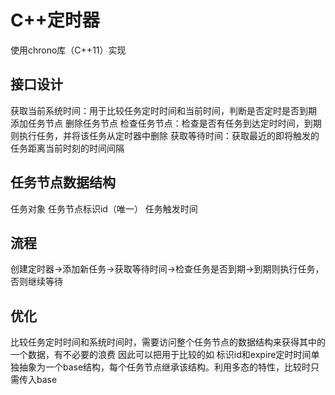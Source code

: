 # C++定时器

使用chrono库（C++11）实现

## 接口设计
获取当前系统时间：用于比较任务定时时间和当前时间，判断是否定时是否到期
添加任务节点
删除任务节点
检查任务节点：检查是否有任务到达定时时间，到期则执行任务，并将该任务从定时器中删除
获取等待时间：获取最近的即将触发的任务距离当前时刻的时间间隔

## 任务节点数据结构
任务对象 
任务节点标识id（唯一）
任务触发时间

## 流程
创建定时器->添加新任务->获取等待时间->检查任务是否到期->到期则执行任务，否则继续等待

## 优化
比较任务定时时间和系统时间时，需要访问整个任务节点的数据结构来获得其中的一个数据，有不必要的浪费
因此可以把用于比较的如 标识id和expire定时时间单独抽象为一个base结构，每个任务节点继承该结构。利用多态的特性，比较时只需传入base
